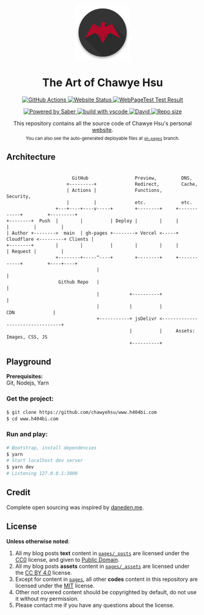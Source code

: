 <div align="center">
  <a href="https://www.h404bi.com/">
    <img alt="site icon" src="./resources/media/icon.png" />
  </a>
  <h1>The Art of Chawye Hsu</h1>
</div>
<p align="center">
  <a href="https://github.com/chawyehsu/www.h404bi.com/actions?query=workflow%3ADeployment">
    <img src="https://img.shields.io/github/workflow/status/chawyehsu/www.h404bi.com/Deployment?style=flat-square" alt="GitHub Actions" />
  </a>
  <a href="https://www.h404bi.com">
    <img src="https://img.shields.io/website-up-down-green-red/https/www.h404bi.com.svg?style=flat-square" alt="Website Status" />
  </a>
  <a href="https://www.webpagetest.org/result/200301_J4_4d43e80f91ea9497254c7d167d809062/">
    <img src="https://img.shields.io/badge/WebPageTest-AAAAA-44CC11.svg?style=flat-square" alt="WebPageTest Test Result" />
  </a>
</p>
<p align="center">
  <a href="https://saber.land/">
    <img src="https://img.shields.io/badge/Powered%20by-Saber-00838f.svg?style=flat-square" alt="Powered by Saber" />
  </a>
  <a href="https://code.visualstudio.com">
    <img src="https://img.shields.io/badge/build%20with-vscode-blue.svg?style=flat-square" alt="build with vscode" />
  </a>
  <a href="https://github.com/chawyehsu/www.h404bi.com">
    <img src="https://img.shields.io/david/chawyehsu/www.h404bi.com.svg?style=flat-square" alt="David" />
  </a>
  <a href="https://github.com/chawyehsu/www.h404bi.com">
    <img src="https://img.shields.io/github/repo-size/chawyehsu/www.h404bi.com.svg?style=flat-square&colorB=328657" alt="Repo size" />
  </a>
</p>
<p align="center">
  This repository contains all the source code of Chawye Hsu's personal <a href="https://www.h404bi.com">website</a>.<br/>
  <sub>You can also see the auto-generated deployable files at <a href="https://github.com/chawyehsu/www.h404bi.com/tree/gh-pages"><code>gh-pages</code></a> branch.</sub>
</p>

## Architecture

```

                        GitHub                 Preview,         DNS,
                      +---------+              Redirect,        Cache,
                      | Actions |              Functions,       Security,
                      |         |              etc.             etc.
                  +---+----+----v-----+        +--------+     +------------+         +---------+
+--------+  Push  |        |          | Deploy |        |     |            |         |         |
| Author +-------->  main  | gh-pages +--------> Vercel <-----+ Cloudflare <---------+ Clients |
+--------+        |        |          |        |        |     |            | Request |         |
                  +--------+-----^----+        +--------+     +------------+         +----+----+
                                 |                                                        |
                   Github Repo   |                                                        |
                                 |           +----------+                                 |
                                 |           |          |                CDN              |
                                 +-----------+ jsDelivr <---------------------------------+
                                             |          |     Assets: Images, CSS, JS
                                             +----------+

```

## Playground

**Prerequisites:**  
Git, Nodejs, Yarn

### Get the project:

``` sh
$ git clone https://github.com/chawyehsu/www.h404bi.com
$ cd www.h404bi.com
```

### Run and play:

``` sh
# Bootstrap, install dependencies
$ yarn
# Start localhost dev server
$ yarn dev
# Listening 127.0.0.1:3000
```

## Credit

Complete open sourcing was inspired by [daneden.me](https://github.com/daneden/daneden.me).

## License

**Unless otherwise noted**:  
1. All my blog posts **text** content in [`pages/_posts`](pages/_posts) are licensed under the [CC0](https://creativecommons.org/publicdomain/zero/1.0/) license, and given to [Public Domain](https://en.wikipedia.org/wiki/Public_domain).  
2. All my blog posts **assets** content in [`pages/_assets`](pages/_assets) are licensed under the [CC BY 4.0](https://creativecommons.org/licenses/by/4.0/) license.  
3. Except for content in [`pages`](pages), all other **codes** content in this repository are licensed under the [MIT](https://opensource.org/licenses/MIT) license.  
4. Other not covered content should be copyrighted by default, do not use it without my permission.  
5. Please contact me if you have any questions about the license.
